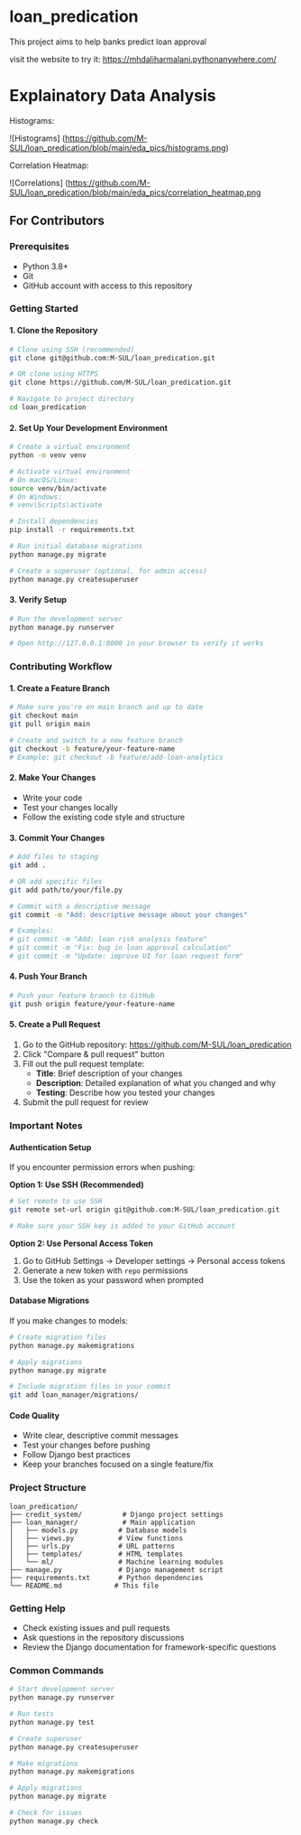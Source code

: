 # loan_predication
This project aims to help banks predict loan approval

visit the website to try it: https://mhdaliharmalani.pythonanywhere.com/


# Explainatory Data Analysis

Histograms:

![Histograms] (https://github.com/M-SUL/loan_predication/blob/main/eda_pics/histograms.png)


Correlation Heatmap:

![Correlations] (https://github.com/M-SUL/loan_predication/blob/main/eda_pics/correlation_heatmap.png


## For Contributors

### Prerequisites
- Python 3.8+
- Git
- GitHub account with access to this repository

### Getting Started

#### 1. Clone the Repository
```bash
# Clone using SSH (recommended)
git clone git@github.com:M-SUL/loan_predication.git

# OR clone using HTTPS
git clone https://github.com/M-SUL/loan_predication.git

# Navigate to project directory
cd loan_predication
```

#### 2. Set Up Your Development Environment
```bash
# Create a virtual environment
python -m venv venv

# Activate virtual environment
# On macOS/Linux:
source venv/bin/activate
# On Windows:
# venv\Scripts\activate

# Install dependencies
pip install -r requirements.txt

# Run initial database migrations
python manage.py migrate

# Create a superuser (optional, for admin access)
python manage.py createsuperuser
```

#### 3. Verify Setup
```bash
# Run the development server
python manage.py runserver

# Open http://127.0.0.1:8000 in your browser to verify it works
```

### Contributing Workflow

#### 1. Create a Feature Branch
```bash
# Make sure you're on main branch and up to date
git checkout main
git pull origin main

# Create and switch to a new feature branch
git checkout -b feature/your-feature-name
# Example: git checkout -b feature/add-loan-analytics
```

#### 2. Make Your Changes
- Write your code
- Test your changes locally
- Follow the existing code style and structure

#### 3. Commit Your Changes
```bash
# Add files to staging
git add .

# OR add specific files
git add path/to/your/file.py

# Commit with a descriptive message
git commit -m "Add: descriptive message about your changes"

# Examples:
# git commit -m "Add: loan risk analysis feature"
# git commit -m "Fix: bug in loan approval calculation"
# git commit -m "Update: improve UI for loan request form"
```

#### 4. Push Your Branch
```bash
# Push your feature branch to GitHub
git push origin feature/your-feature-name
```

#### 5. Create a Pull Request
1. Go to the GitHub repository: https://github.com/M-SUL/loan_predication
2. Click "Compare & pull request" button
3. Fill out the pull request template:
   - **Title**: Brief description of your changes
   - **Description**: Detailed explanation of what you changed and why
   - **Testing**: Describe how you tested your changes
4. Submit the pull request for review

### Important Notes

#### Authentication Setup
If you encounter permission errors when pushing:

**Option 1: Use SSH (Recommended)**
```bash
# Set remote to use SSH
git remote set-url origin git@github.com:M-SUL/loan_predication.git

# Make sure your SSH key is added to your GitHub account
```

**Option 2: Use Personal Access Token**
1. Go to GitHub Settings → Developer settings → Personal access tokens
2. Generate a new token with `repo` permissions
3. Use the token as your password when prompted

#### Database Migrations
If you make changes to models:
```bash
# Create migration files
python manage.py makemigrations

# Apply migrations
python manage.py migrate

# Include migration files in your commit
git add loan_manager/migrations/
```

#### Code Quality
- Write clear, descriptive commit messages
- Test your changes before pushing
- Follow Django best practices
- Keep your branches focused on a single feature/fix

### Project Structure
```
loan_predication/
├── credit_system/          # Django project settings
├── loan_manager/           # Main application
│   ├── models.py          # Database models
│   ├── views.py           # View functions
│   ├── urls.py            # URL patterns
│   ├── templates/         # HTML templates
│   └── ml/                # Machine learning modules
├── manage.py              # Django management script
├── requirements.txt       # Python dependencies
└── README.md             # This file
```

### Getting Help
- Check existing issues and pull requests
- Ask questions in the repository discussions
- Review the Django documentation for framework-specific questions

### Common Commands
```bash
# Start development server
python manage.py runserver

# Run tests
python manage.py test

# Create superuser
python manage.py createsuperuser

# Make migrations
python manage.py makemigrations

# Apply migrations
python manage.py migrate

# Check for issues
python manage.py check
```
